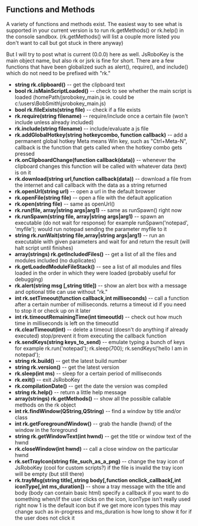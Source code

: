 Functions and Methods
---------------------
A variety of functions and methods exist.
The easiest way to see what is supported in your current version is to run rk.getMethods() or rk.help() in the console sandbox. (rk.getMethods() will list a couple more listed you don't want to call but got stuck in there anyway)

But I will try to post what is current (0.0.0) here as well.
JsRoboKey is the main object name, but also rk or jsrk is fine for short.
There are a few functions that have been globalized such as alert(), require(), and include() which do not need to be prefixed with "rk."

* **string rk.clipboard()** -- get the clipboard text
* **bool rk.isMainScriptLoaded()** -- check to see whether the main script is loaded (homePath/jsrobokey_main.js ie. could be c:\users\BobSmith\jsrobokey_main.js)
* **bool rk.fileExists(string file)** -- check if a file exists
* **rk.require(string filename)** -- require/include once a certain file (won't include unless already included)
* **rk.include(string filename)** -- include/evaluate a js file
* **rk.addGlobalHotkey(string hotkeycombo, function callback)** -- add a permanent global hotkey Meta means Win key, such as "Ctrl+Meta-N", callback is the function that gets called when the hotkey combo gets pressed
* **rk.onClipboardChange(function callback(data))** -- whenever the clipboard changes this function will be called with whatever data (text) is on it
* **rk.download(string url,function callback(data))** -- download a file from the internet and call callback with the data as a string returned
* **rk.openUrl(string url)** -- open a url in the default browser
* **rk.openFile(string file)** -- open a file with the default application
* **rk.open(string file)** -- same as openUrl()
* **rk.run(file, array|string args|arg1)** -- same as runSpawn() right now
* **rk.runSpawn(string file, array|string args|arg1)** -- spawn an executable (do not wait for response) for example runSpawn('notepad', 'myfile'); would run notepad sending the parameter myfile to it
* **string rk.runWait(string file,array|string args|arg1)** -- run an executable with given parameters and wait for and return the result (will halt script until finishes)
* **array(strings) rk.getIncludedFiles()** -- get a list of all the files and modules included (no duplicates)
* **rk.getLoadedModuleFileStack()** -- see a list of all modules and files loaded in the order in which they were loaded (probably useful for debugging)
* **rk.alert(string msg [,string title])** -- show an alert box with a message and optional title can use without "rk."
* **int rk.setTimeout(function callback,int milliseconds)** -- call a function after a certain number of milliseconds. returns a timeout id if you need to stop it or check up on it later
* **int rk.timeoutRemainingTime(int timeoutId)** -- check out how much time in milliseconds is left on the timeoutId
* **rk.clearTimeout(int)** -- delete a timeout (doesn't do anything if already executed) stop/prevent it from executing the callback function
* **rk.sendKeys(string keys_to_send)** -- emulate typing a bunch of keys for example rk.run('notepad'); rk.sleep(700); rk.sendKeys('hello I am in notepad');
* **string rk.build()** -- get the latest build number
* **string rk.version()** -- get the latest version
* **rk.sleep(int ms)** -- sleep for a certain period of milliseconds 
* **rk.exit()** -- exit JsRoboKey
* **rk.compilationDate()** -- get the date the version was compiled
* **string rk.help()** -- return a little help message
* **array(strings) rk.getMethods()** -- show all the possible callable methods on the rk object
* **int rk.findWindow(QString,QString)** -- find a window by title and/or class
* **int rk.getForegroundWindow()** -- grab the handle (hwnd) of the window in the foreground
* **string rk.getWindowText(int hwnd)** -- get the title or window text of the hwnd
* **rk.closeWindow(int hwnd)** -- call a close window on the particular hwnd
* **rk.setTrayIcon(string file_such_as_a_png)** -- change the tray icon of JsRoboKey (cool for custom scripts?) if the file is invalid the tray icon will be empty (but still there)
* **rk.trayMsg(string title[,string body[,function onclick_callback[,int iconType[,int ms_duration])** -- show a tray message with the title and body (body can contain basic html) specify a callback if you want to do something when/if the user clicks on the icon, iconType isn't really used right now 1 is the default icon but if we get more icon types this may change such as in-progress and ms_duration is how long to show it for if the user does not click it

